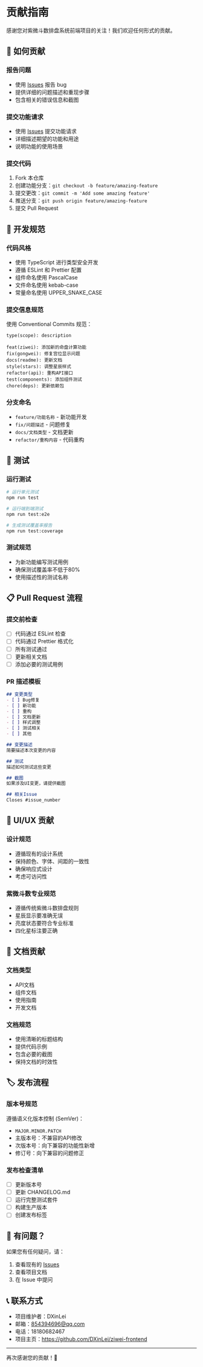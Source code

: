 # 贡献指南

感谢您对紫微斗数排盘系统前端项目的关注！我们欢迎任何形式的贡献。

## 🤝 如何贡献

### 报告问题
- 使用 [Issues](../../issues) 报告 bug
- 提供详细的问题描述和重现步骤
- 包含相关的错误信息和截图

### 提交功能请求
- 使用 [Issues](../../issues) 提交功能请求
- 详细描述期望的功能和用途
- 说明功能的使用场景

### 提交代码
1. Fork 本仓库
2. 创建功能分支：`git checkout -b feature/amazing-feature`
3. 提交更改：`git commit -m 'Add some amazing feature'`
4. 推送分支：`git push origin feature/amazing-feature`
5. 提交 Pull Request

## 📝 开发规范

### 代码风格
- 使用 TypeScript 进行类型安全开发
- 遵循 ESLint 和 Prettier 配置
- 组件命名使用 PascalCase
- 文件命名使用 kebab-case
- 常量命名使用 UPPER_SNAKE_CASE

### 提交信息规范
使用 Conventional Commits 规范：

```
type(scope): description

feat(ziwei): 添加新的命盘计算功能
fix(gongwei): 修复宫位显示问题
docs(readme): 更新文档
style(stars): 调整星辰样式
refactor(api): 重构API接口
test(components): 添加组件测试
chore(deps): 更新依赖包
```

### 分支命名
- `feature/功能名称` - 新功能开发
- `fix/问题描述` - 问题修复
- `docs/文档类型` - 文档更新
- `refactor/重构内容` - 代码重构

## 🧪 测试

### 运行测试
```bash
# 运行单元测试
npm run test

# 运行端到端测试
npm run test:e2e

# 生成测试覆盖率报告
npm run test:coverage
```

### 测试规范
- 为新功能编写测试用例
- 确保测试覆盖率不低于80%
- 使用描述性的测试名称

## 📋 Pull Request 流程

### 提交前检查
- [ ] 代码通过 ESLint 检查
- [ ] 代码通过 Prettier 格式化
- [ ] 所有测试通过
- [ ] 更新相关文档
- [ ] 添加必要的测试用例

### PR 描述模板
```markdown
## 变更类型
- [ ] Bug修复
- [ ] 新功能
- [ ] 重构
- [ ] 文档更新
- [ ] 样式调整
- [ ] 测试相关
- [ ] 其他

## 变更描述
简要描述本次变更的内容

## 测试
描述如何测试这些变更

## 截图
如果涉及UI变更，请提供截图

## 相关Issue
Closes #issue_number
```

## 🎨 UI/UX 贡献

### 设计规范
- 遵循现有的设计系统
- 保持颜色、字体、间距的一致性
- 确保响应式设计
- 考虑可访问性

### 紫微斗数专业规范
- 遵循传统紫微斗数排盘规则
- 星辰显示要准确无误
- 亮度状态要符合专业标准
- 四化星标注要正确

## 📖 文档贡献

### 文档类型
- API文档
- 组件文档
- 使用指南
- 开发文档

### 文档规范
- 使用清晰的标题结构
- 提供代码示例
- 包含必要的截图
- 保持文档的时效性

## 🏷️ 发布流程

### 版本号规范
遵循语义化版本控制 (SemVer)：
- `MAJOR.MINOR.PATCH`
- 主版本号：不兼容的API修改
- 次版本号：向下兼容的功能性新增
- 修订号：向下兼容的问题修正

### 发布检查清单
- [ ] 更新版本号
- [ ] 更新 CHANGELOG.md
- [ ] 运行完整测试套件
- [ ] 构建生产版本
- [ ] 创建发布标签

## 🤔 有问题？

如果您有任何疑问，请：

1. 查看现有的 [Issues](../../issues)
2. 查看项目文档
3. 在 Issue 中提问

## 📞 联系方式

- 项目维护者：DXinLei
- 邮箱：854394696@qq.com
- 电话：18180682467
- 项目主页：https://github.com/DXinLei/ziwei-frontend

---

再次感谢您的贡献！🎉